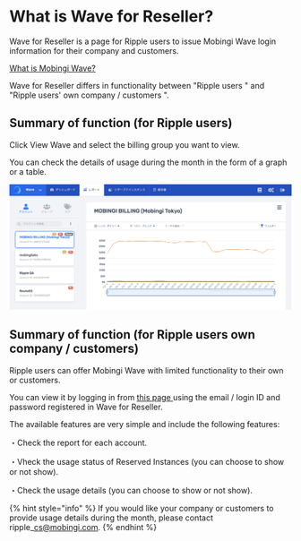 # What is Wave for Reseller?

Wave for Reseller is a page for Ripple users to issue Mobingi Wave login information for their company and customers.

[What is Mobingi Wave?](https://mobingi.com/jp/product/wave/)

Wave for Reseller differs in functionality between "Ripple users " and "Ripple users' own company / customers ".

## Summary of function \(for Ripple users\)

Click View Wave and select the billing group you want to view.

You can check the details of usage during the month in the form of a graph or a table.

![](../.gitbook/assets/assets_-lemvlfzdvqfzlqc2ymy_-l_bvn3omhgdpnpms6kw_-l_bwjitujwn6svxxdxs_screen-shot-2019-03-05-at-15.2.png)

## Summary of function \(for Ripple users own company / customers\)

Ripple users can offer Mobingi Wave with limited functionality to their own or customers.

You can view it by logging in from [this page ](https://app.mobingi.com/wave/login?redirect=%2Fdashboard)using the email / login ID and password registered in Wave for Reseller.



The available features are very simple and include the following features:

・Check the report for each account.

・Vheck the usage status of Reserved Instances \(you can choose to show or not show\).

・Check the usage details \(you can choose to show or not show\).

{% hint style="info" %}
If you would like your company or customers to provide usage details during the month, please contact ripple\_cs@mobingi.com.
{% endhint %}



